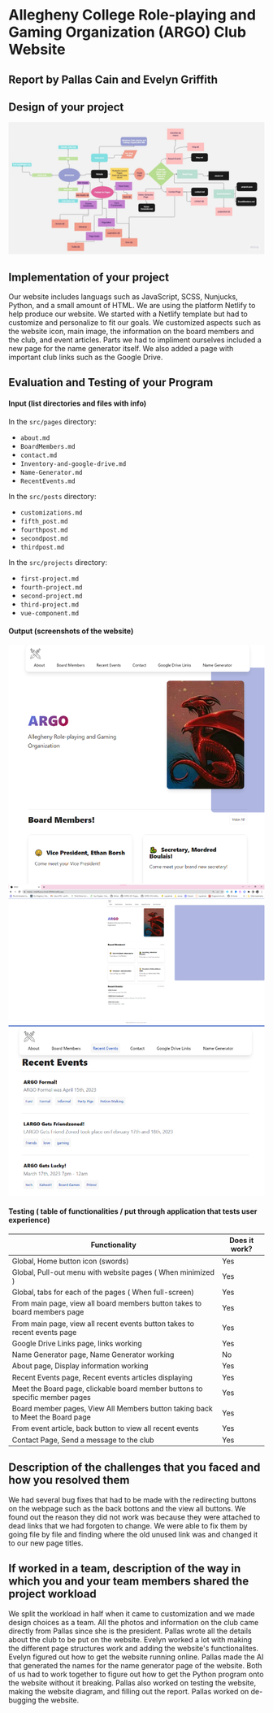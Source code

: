 # Allegheny College Role-playing and Gaming Organization (ARGO) Club Website

## Report by Pallas Cain and Evelyn Griffith

## Design of your project

![ARGO website flowchart](../images/ARGO_flowchart.jpg)

## Implementation of your project

Our website includes languags such as JavaScript, SCSS, Nunjucks, Python, and a small amount of HTML. We are using the platform Netlify to help produce our website. We started with a Netlify template but had to customize and personalize to fit our goals. We customized aspects such as the website icon, main image, the information on the board members and the club, and event articles. Parts we had to impliment ourselves included a new page for the name generator itself. We also added a page with important club links such as the Google Drive.

## Evaluation and Testing of your Program

#### Input (list directories and files with info)

In the `src/pages` directory:

- `about.md`
- `BoardMembers.md`
- `contact.md`
- `Inventory-and-google-drive.md`
- `Name-Generator.md`
- `RecentEvents.md`

In the `src/posts` directory:
- `customizations.md`
- `fifth_post.md`
- `fourthpost.md`
- `secondpost.md`
- `thirdpost.md`

In the `src/projects` directory:
- `first-project.md`
- `fourth-project.md`
- `second-project.md`
- `third-project.md`
- `vue-component.md`

#### Output (screenshots of the website)

![ARGO_main_page](../images/ARGO_mainpage.png)
![ARGO_zoom_out](../images/ARGO_zoom_out.png)
![ARGO_recent_events_page](../images/ARGO_recenteventspage.png)

#### Testing ( table of functionalities / put through application that tests user experience)

| Functionality                                                                  | Does it work? |
|--------------------------------------------------------------------------------|---------------|
| Global, Home button icon (swords)                                              | Yes           |
| Global, Pull-out menu with website pages ( When minimized )                    | Yes           |
| Global, tabs for each of the pages ( When full-screen)                         | Yes           |
| From main page, view all board members button takes to board members page      | Yes           |
| From main page, view all recent events button takes to recent events page      | Yes           |
| Google Drive Links page, links working                                         | Yes           |
| Name Generator page, Name Generator working                                    | No            |
| About page, Display information working                                        | Yes           |
| Recent Events page, Recent events articles displaying                          | Yes           |
| Meet the Board page, clickable board member buttons to specific member pages   | Yes           |
| Board member pages, View All Members button taking back to Meet the Board page | Yes           |
| From event article, back button to view all recent events                      | Yes           |
| Contact Page, Send a message to the club                                       | Yes           |

## Description of the challenges that you faced and how you resolved them

We had several bug fixes that had to be made with the redirecting buttons on the webpage such as the back bottons and the view all buttons. We found out the reason they did not work was because  they were attached to dead links that we had forgoten to change. We were able to fix them by going file by file and finding where the old unused link was and changed it to our new page titles.

## If worked in a team, description of the way in which you and your team members shared the project workload

We split the workload in half when it came to customization and we made design choices as a team. All the photos and information on the club came directly from Pallas since she is the president. Pallas wrote all the details about the club to be put on the website. Evelyn worked a lot with making the different page structures work and adding the website's functionalites. Evelyn figured out how to get the website running online. Pallas made the AI that generated the names for the name generator page of the website. Both of us had to work together to figure out how to get the Python program onto the website without it breaking. Pallas also worked on testing the website, making the website diagram, and filling out the report. Pallas worked on de-bugging the website.
